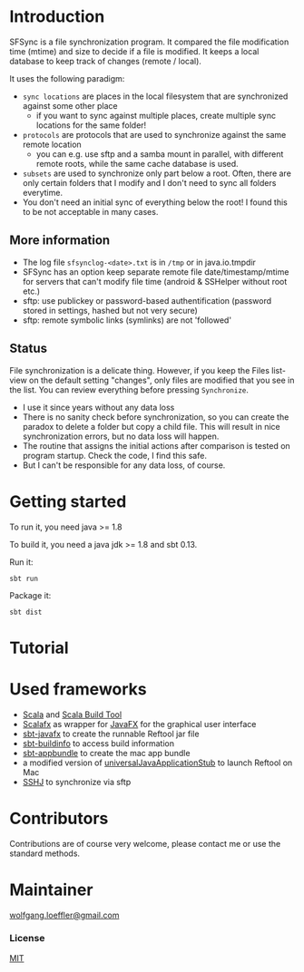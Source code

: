 
# Introduction

SFSync is a file synchronization program. It compared the file modification time (mtime) and size to decide if a file is modified.
It keeps a local database to keep track of changes (remote / local).

It uses the following paradigm:

* `sync locations` are places in the local filesystem that are synchronized against some other place
    * if you want to sync against multiple places, create multiple sync locations for the same folder!
* `protocols` are protocols that are used to synchronize against the same remote location
    * you can e.g. use sftp and a samba mount in parallel, with different remote roots, while the same cache database is used.
* `subsets` are used to synchronize only part below a root. Often, there are only certain folders that I modify and I don't need to sync all folders everytime.
* You don't need an initial sync of everything below the root! I found this to be not acceptable in many cases.

## More information

* The log file `sfsynclog-<date>.txt` is in `/tmp` or in java.io.tmpdir
* SFSync has an option keep separate remote file date/timestamp/mtime for servers that can't modify file time (android & SSHelper without root etc.)
* sftp: use publickey or password-based authentification (password stored in settings, hashed but not very secure)
* sftp: remote symbolic links (symlinks) are not 'followed'

## Status ##
File synchronization is a delicate thing. However, if you keep the Files list-view on the default setting "changes", only files are modified that you see in the list. You can review everything before pressing `Synchronize`.

* I use it since years without any data loss
* There is no sanity check before synchronization, so you can create the paradox to delete a folder but copy a child file. This will result in nice synchronization errors, but no data loss will happen.
* The routine that assigns the initial actions after comparison is tested on program startup. Check the code, I find this safe.
* But I can't be responsible for any data loss, of course.

# Getting started #

To run it, you need java >= 1.8

To build it, you need a java jdk >= 1.8 and sbt 0.13.

Run it: 

	sbt run

Package it:

    sbt dist

# Tutorial #

# Used frameworks #

* [Scala](http://www.scala-lang.org) and [Scala Build Tool](http://www.scala-sbt.org)
* [Scalafx](http://scalafx.org) as wrapper for [JavaFX](http://docs.oracle.com/javafx) for the graphical user interface
* [sbt-javafx](https://github.com/kavedaa/sbt-javafx) to create the runnable Reftool jar file
* [sbt-buildinfo](https://github.com/sbt/sbt-buildinfo) to access build information
* [sbt-appbundle](https://github.com/Sciss/sbt-appbundle) to create the mac app bundle
* a modified version of [universalJavaApplicationStub](https://github.com/tofi86/universalJavaApplicationStub) to launch Reftool on Mac 
* [SSHJ](https://github.com/hierynomus/sshj) to synchronize via sftp

# Contributors #

Contributions are of course very welcome, please contact me or use the standard methods.

# Maintainer #

wolfgang.loeffler@gmail.com

### License ###
[MIT](http://opensource.org/licenses/MIT)